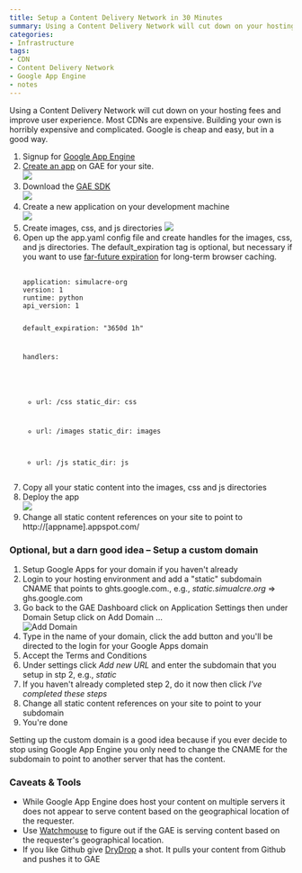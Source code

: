```yaml
---
title: Setup a Content Delivery Network in 30 Minutes
summary: Using a Content Delivery Network will cut down on your hosting fees and improve user experience. Most CDNs are expensive. Building your own is horribly expensive and complicated. Google is cheap and easy, but in a good way.
categories:
- Infrastructure
tags:
- CDN
- Content Delivery Network
- Google App Engine
- notes
---
```

Using a Content Delivery Network will cut down on your hosting fees and improve user experience. Most CDNs are expensive. Building your own is horribly expensive and complicated. Google is cheap and easy, but in a good way.

<ol>
  <li> Signup for <a title="Google App Engine" href="http://appengine.google.com/">Google App Engine</a> </li>
  <li> <a title="Create GAE application" href="http://appengine.google.com/start/createapp?">Create an app</a> on GAE for your site. <br /> <img src="http://dl.dropbox.com/u/2439349/blog/GAECDN/createAppCheckAvailability.png" /> </li>
  <li> Download the <a href="http://code.google.com/appengine/downloads.html">GAE SDK</a> <br /> <img src="http://dl.dropbox.com/u/2439349/blog/GAECDN/downloadSDK.png" /></li>
  <li> <a href="http://code.google.com/appengine/downloads.html"></a>Create a new application on your development machine <br /> <img src="http://dl.dropbox.com/u/2439349/blog/GAECDN/createLocalApp.png" /> </li>
  <li> Create images, css, and js directories <img src="http://dl.dropbox.com/u/2439349/blog/GAECDN/createLocalDirs.png" /> </li>
  <li> Open up the app.yaml config file and create handles for the images, css, and js directories. The default_expiration tag is optional, but necessary if you want to use <a title="Far-future expiration header for browser caching of static content" href="http://www.askapache.com/htaccess/apache-speed-expires.html">far-future expiration</a> for long-term browser caching.
  <pre class="gae">
  <code class="gae">
application: simulacre-org
version: 1
runtime: python
api_version: 1

default_expiration: "3650d 1h"

handlers:
- url: /css
  static_dir: css

- url: /images
  static_dir: images

- url: /js
  static_dir: js
   </code>
   </pre>
  </li>
<li> Copy all your static content into the images, css and js directories </li>
<li> Deploy the app</span><br /><img src="http://dl.dropbox.com/u/2439349/blog/GAECDN/deployApp.png" /> </li>
<li> Change all static content references on your site to point to http://[appname].appspot.com/ </li>
</ol>

### Optional, but a darn good idea &#8211; Setup a custom domain
1. Setup Google Apps for your domain if you haven't already
2. Login to your hosting environment and add a "static" subdomain CNAME that points to ghts.google.com., e.g., *static.simualcre.org* => ghs.google.com
3. Go back to the GAE Dashboard click on Application Settings then under Domain Setup click on Add Domain ... <br /> ![Add Domain](http://dl.dropbox.com/u/2439349/blog/GAECDN/addDomain.png)
4. Type in the name of your domain, click the add button and you'll be directed to the login for your Google Apps domain
5. Accept the Terms and Conditions
6. Under settings click *Add new URL* and enter the subdomain that you setup in stp 2, e.g., *static*
7. If you haven't already completed step 2, do it now then click *I've completed these steps*
8. Change all static content references on your site to point to your subdomain
9. You're done

Setting up the custom domain is a good idea because if you ever decide to stop using Google App Engine you only need to change the CNAME for the subdomain to point to another server that has the content.

### Caveats & Tools
* While Google App Engine does host your content on multiple servers it does not appear to serve content based on the geographical location of the requester. 
* Use [Watchmouse](http://www.watchmouse.com/en/ping.php "Ping server from many different geographical locations") to figure out if the GAE is serving content based on the requester's geographical location.
* If you like Github give [DryDrop](http://drydrop.binaryage.com/ "Github to Google App Engine") a shot. It pulls your content from Github and pushes it to GAE
